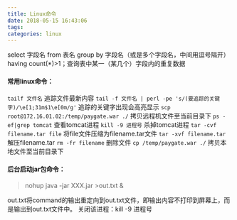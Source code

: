 ```yaml
---
title: Linux命令
date: 2018-05-15 16:43:06
tags:
categories: linux
---
```


select 字段名 from 表名 group by 字段名（或是多个字段名，中间用逗号隔开） having count(*)>1；查询表中某一（某几个）字段内的重复数据

#### 常用linux命令：

`tailf 文件名` 追踪文件最新内容
`tail -f 文件名 | perl -pe 's/(要追踪的关键字)/\e[1;31m$1\e[0m/g'` 追踪的关键字出现会高亮显示
`scp root@172.16.01.02:/temp/paygate.war ./` 拷贝远程机文件至当前目录下
`ps -ef|grep tomcat` 查看tomcat进程
`kill -9 进程号` 杀掉tomcat进程
`tar -cvf filename.tar file` 将file文件压缩为filename.tar文件
`tar -xvf filename.tar` 解压filename.tar
`rm -fr filename` 删除文件
`cp /temp/paygate.war ./` 拷贝本地文件至当前目录下

#### 后台启动jar包命令：

> nohup java -jar XXX.jar >out.txt &

out.txt将command的输出重定向到out.txt文件，即输出内容不打印到屏幕上，而是输出到out.txt文件中。
关闭该进程：kill -9 进程号